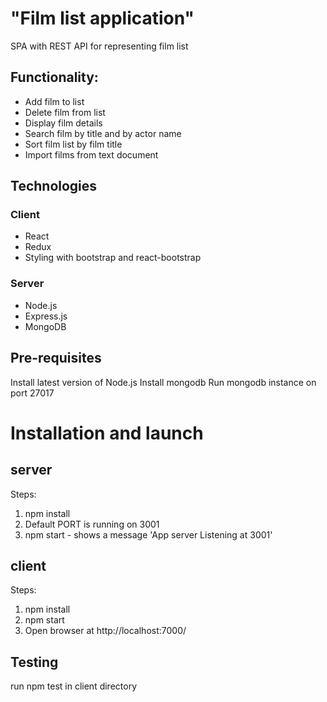 # "Film list application"

SPA with REST API for representing film list

## Functionality:

- Add film to list
- Delete film from list
- Display film details
- Search film by title and by actor name
- Sort film list by film title
- Import films from text document

## Technologies

### Client

- React
- Redux
- Styling with bootstrap and react-bootstrap

### Server

- Node.js
- Express.js
- MongoDB

## Pre-requisites

Install latest version of Node.js
Install mongodb
Run mongodb instance on port 27017

# Installation and launch

## server

Steps:

1.  npm install
2.  Default PORT is running on 3001
3.  npm start - shows a message 'App server Listening at 3001'

## client

Steps:

1.  npm install
2.  npm start
3.  Open browser at http://localhost:7000/

## Testing

run npm test in client directory
